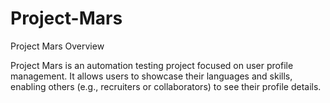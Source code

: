# Project-Mars
Project Mars
Overview

Project Mars is an automation testing project focused on user profile management. It allows users to showcase their languages and skills, enabling others (e.g., recruiters or collaborators) to see their profile details.
